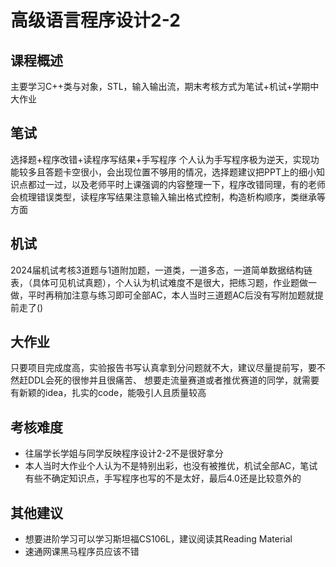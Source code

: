 # 高级语言程序设计2-2
## 课程概述
主要学习C++类与对象，STL，输入输出流，期末考核方式为笔试+机试+学期中大作业
## 笔试
选择题+程序改错+读程序写结果+手写程序
个人认为手写程序极为逆天，实现功能较多且答题卡空很小，会出现位置不够用的情况，选择题建议把PPT上的细小知识点都过一过，以及老师平时上课强调的内容整理一下，程序改错同理，有的老师会梳理错误类型，读程序写结果注意输入输出格式控制，构造析构顺序，类继承等方面
## 机试
2024届机试考核3道题与1道附加题，一道类，一道多态，一道简单数据结构链表，（具体可见机试真题），个人认为机试难度不是很大，把练习题，作业题做一做，平时再稍加注意与练习即可全部AC，本人当时三道题AC后没有写附加题就提前走了()
## 大作业
只要项目完成度高，实验报告书写认真拿到分问题就不大，建议尽量提前写，要不然赶DDL会死的很惨并且很痛苦、
想要走流量赛道或者推优赛道的同学，就需要有新颖的idea，扎实的code，能吸引人且质量较高
## 考核难度
- 往届学长学姐与同学反映程序设计2-2不是很好拿分
- 本人当时大作业个人认为不是特别出彩，也没有被推优，机试全部AC，笔试有些不确定知识点，手写程序也写的不是太好，最后4.0还是比较意外的
## 其他建议
- 想要进阶学习可以学习斯坦福CS106L，建议阅读其Reading Material
- 速通网课黑马程序员应该不错
